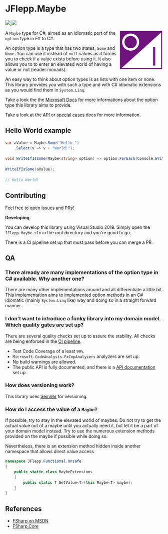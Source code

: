 <h1>JFlepp.Maybe</h1>

<p align="left">
<a href="https://dev.azure.com/jflepp/JFlepp.Maybe/_build/latest?definitionId=11&branchName=master">
  <img src="https://dev.azure.com/jflepp/JFlepp.Maybe/_apis/build/status/jflepp.JFlepp.Maybe?branchName=master" />
</a>
<a href="https://www.nuget.org/packages/JFlepp.Maybe/">
  <img src="https://img.shields.io/nuget/dt/JFlepp.Maybe.svg" />
</a>
</p>

<img align="right" src="Logo.PNG" alt="logo" height="125x" />

A `Maybe` type for C#, aimed as an idiomatic port of the `option` type in F# to C#.

An option type is a type that has two states, `Some` and `None`. You can use it instead of `null` values as it forces
you to check if a value exists before using it. It also allows you to to enter an elevated world of having a value
or not (reader monads).

An easy way to think about option types is as lists with one item or none. This library provides you with such a type and with
C# idiomatic extensions as you would find them in `System.Linq`.

Take a look the the [Microsoft Docs](https://docs.microsoft.com/en-us/dotnet/fsharp/language-reference/options) for more informations about the option type this library aims to provide.

Take a look at the [API](docs/API.md) or [special cases](docs/SpecialCases.md) docs for more information.

## Hello World example

~~~ cs
var aValue = Maybe.Some("Hello ")
    .Select(v => v + "World!");

void WriteIfIsSome(Maybe<string> option) => option.ForEach(Console.WriteLine);

WriteIfIsSome(aValue);

// Hello World!
~~~

## Contributing

Feel free to open issues and PRs!

__Developing__

You can develop this library using Visual Studio 2019. Simply open the `JFlepp.Maybe.sln` in the root directory and you're good to go.

There is a CI pipeline set up that must pass before you can merge a PR.

## QA

### There already are many implementations of the option type in C# available. Why another one?

There are many other implementations around and all differentiate a little bit.
This implementation aims to implemented option methods in an C# idiomatic (mainly `System.Linq` like) way
and doing so in a straight forward manner.

### I don't want to introduce a funky library into my domain model. Which quality gates are set up?

There are several quality checks set up to assure the stability. All checks are being enforced in the [CI pipeline](https://dev.azure.com/jflepp/JFlepp.Maybe/_build/latest?definitionId=11&branchName=master).

- Test Code Coverage of a least `99%`.
- `Microsoft.CodeAnalysis.FxCopAnalyzers` analyzers are set up.
- No build warnings are allowed.
- The public API is fully documented, and there is a [API documentation](docs/API.md) set up.

### How does versioning work?

This library uses [SemVer](http://semver.org/) for versioning.

### How do I access the value of a `Maybe`?

If possible, try to stay in the elevated world of maybes. Do not try to get the actual value out
of a maybe until you actually need it, but let it be a part of your domain model instead. Try to use the
numerous extension methods provided on the maybe if possible while doing so.

Nevertheless, there is an extension method hidden inside another namespace that allows direct value access

~~~ cs
namespace JFlepp.Functional.Unsafe
{
    public static class MaybeExtensions
    {
        public static T GetValue<T>(this Maybe<T> maybe);
    }
}
~~~

## References

- [FSharp on MSDN](https://msdn.microsoft.com/visualfsharpdocs/conceptual/core.option-module-%5Bfsharp%5D?f=255&MSPPError=-2147217396)
- [FSharp.Core](https://www.nuget.org/packages/FSharp.Core/)
